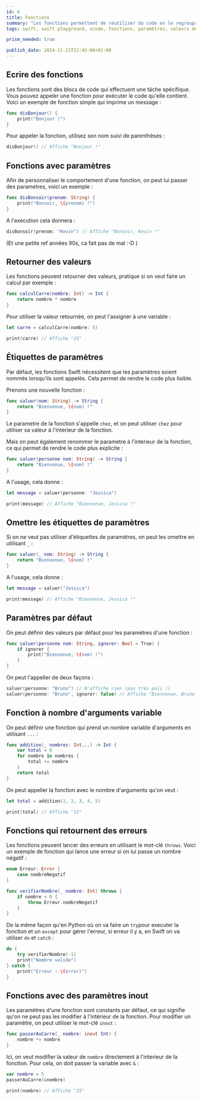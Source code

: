 ```yaml
---
id: 6
title: Fonctions
summary: "Les fonctions permettent de réutiliser du code en le regroupant dans une fonction. Cela permet de rendre le code plus lisible et plus facile à maintenir."
tags: swift, swift playground, xcode, fonctions, paramètres, valeurs de retour, étiquettes de paramètres, paramètres par défaut, paramètres variables, erreurs, paramètres inout, inout, throws, try, catch, do

prism_needed: true

publish_date: 2024-11-21T22:45:00+01:00
---
```


## Ecrire des fonctions

Les fonctions sont des blocs de code qui effectuent une tâche spécifique. Vous pouvez appeler une fonction pour exécuter le code qu'elle contient. Voici un exemple de fonction simple qui imprime un message :

```swift
func disBonjour() {
    print("Bonjour !")
}
```

Pour appeler la fonction, utilisez son nom suivi de parenthèses :

```swift
disBonjour() // Affiche "Bonjour !"
```

## Fonctions avec paramètres

Afin de personnaliser le comportement d'une fonction, on peut lui passer des parametres, voici un exemple :

```swift
func disBonsoir(prenom: String) {
    print("Bonsoir, \(prenom) !")
}
```

A l'execution cela donnera :

```swift
disBonsoir(prenom: "Kevin") // Affiche "Bonsoir, Kevin !"
```

(Et une petite ref années 90s, ca fait pas de mal :-D )

## Retourner des valeurs

Les fonctions peuvent retourner des valeurs, pratique si on veut faire un calcul par exemple :

```swift
func calculCarre(nombre: Int) -> Int {
    return nombre * nombre
}
```

Pour utiliser la valeur retournée, on peut l'assigner à une variable :

```swift
let carre = calculCarre(nombre: 5)

print(carre) // Affiche "25"
```

## Étiquettes de paramètres

Par défaut, les fonctions Swift nécessitent que les paramètres soient nommés lorsqu'ils sont appelés. Cela permet de rendre le code plus lisible.

Prenons une nouvelle fonction :

```swift
func saluer(nom: String) -> String {
    return "Bienvenue, \(nom) !"
}
```

Le parametre de la fonction s'appelle `chez`, et on peut utiliser `chez` pour utiliser sa valeur à l'interieur de la fonction.

Mais on peut également renommer le parametre à l'interieur de la fonction, ce qui permet de rendre le code plus explicite :

```swift
func saluer(personne nom: String) -> String {
    return "Bienvenue, \(nom) !"
}
```

A l'usage, cela donne :

```swift
let message = saluer(personne: "Jessica")

print(message) // Affiche "Bienvenue, Jessica !"
```

## Omettre les étiquettes de paramètres

Si on ne veut pas utiliser d'étiquettes de paramètres, on peut les omettre en utilisant `_` :

```swift
func saluer(_ nom: String) -> String {
    return "Bienvenue, \(nom) !"
}
```

A l'usage, cela donne :

```swift
let message = saluer("Jessica")

print(message) // Affiche "Bienvenue, Jessica !"
```

## Paramètres par défaut

On peut définir des valeurs par défaut pour les paramètres d'une fonction :

```swift
func saluer(personne nom: String, ignorer: Bool = True) {
    if ignorer {
        print("Bienvenue, \(nom) !")
    }
}
```

On peut l'appeller de deux façons :

```swift
saluer(personne: "Bruno") // N'affiche rien (pas très poli !)
saluer(personne: "Bruno", ignorer: false) // Affiche "Bienvenue, Bruno !" (ha, c'est mieux !)
```

## Fonction à nombre d'arguments variable

On peut définir une fonction qui prend un nombre variable d'arguments en utilisant `...` :

```swift
func addition(_ nombres: Int...) -> Int {
    var total = 0
    for nombre in nombres {
        total += nombre
    }
    return total
}
```

On peut appeller la fonction avec le nombre d'arguments qu'on veut :

```swift
let total = addition(1, 2, 3, 4, 5)

print(total) // Affiche "15"
```

## Fonctions qui retournent des erreurs

Les fonctions peuvent lancer des erreurs en utilisant le mot-clé `throws`. Voici un exemple de fonction qui lance une erreur si on lui passe un nombre négatif :

```swift
enum Erreur: Error {
    case nombreNegatif
}

func verifierNombre(_ nombre: Int) throws {
    if nombre < 0 {
        throw Erreur.nombreNegatif
    }
}
```

De la même façon qu'en Python où on va faire un `try`pour executer la fonction et un `except` pour gérer l'erreur, si erreur il y a, en Swift on va utiliser `do` et `catch` :

```swift
do {
    try verifierNombre(-1)
    print("Nombre valide")
} catch {
    print("Erreur : \(error)")
}
```

## Fonctions avec des paramètres inout

Les paramètres d'une fonction sont constants par défaut, ce qui signifie qu'on ne peut pas les modifier à l'intérieur de la fonction. Pour modifier un paramètre, on peut utiliser le mot-clé `inout` :

```swift
func passerAuCarre(_ nombre: inout Int) {
    nombre *= nombre
}
```

Ici, on veut modifier la valeur de `nombre` directement à l'interieur de la fonction. Pour cela, on doit passer la variable avec `&` :

```swift
var nombre = 5
passerAuCarre(&nombre)

print(nombre) // Affiche "25"
```
